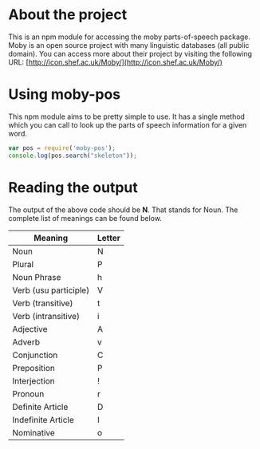 # About the project
This is an npm module for accessing the moby parts-of-speech package. Moby is an open source project with many linguistic databases (all public domain). You can access more about their project by visiting the following URL: [http://icon.shef.ac.uk/Moby/](http://icon.shef.ac.uk/Moby/)

# Using moby-pos

This npm module aims to be pretty simple to use. It has a single method which you can call to look up the parts of speech information for a given word.
```javascript
var pos = require('moby-pos');
console.log(pos.search("skeleton"));
```

# Reading the output

The output of the above code should be **N**. That stands for Noun. The complete list of meanings can be found below.

Meaning | Letter
------- | -------
Noun | N
Plural | P
Noun Phrase | h
Verb (usu participle) | V
Verb (transitive) | t
Verb (intransitive) | i
Adjective | A
Adverb | v
Conjunction | C
Preposition | P
Interjection | !
Pronoun | r
Definite Article | D
Indefinite Article | I
Nominative | o
